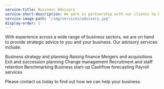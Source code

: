 ```yaml
---
service-title: Business Advisory
service-short-description: We work in partnership with our clients to help them achieve their business goals.
service-image-path: "/img/services/advisory.jpg"
display-order: 2
---
```

With experience across a wide range of business sectors, we are on hand to provide strategic advice to you and your business. Our advisory services include:

Business strategy and planning
Raising finance
Mergers and acquisitions
Exit and succession planning
Change management
Recruitment and staff retention
Benchmarking
Business start-up
Cashflow forecasting
Payroll services

Please contact us today to find out how we can help your business.
